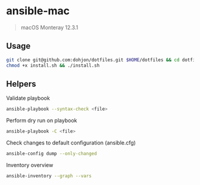 # ansible-mac

> macOS Monteray 12.3.1

## Usage
```sh
git clone git@github.com:dohjon/dotfiles.git $HOME/dotfiles && cd dotfiles
chmod +x install.sh && ./install.sh
```

## Helpers

Validate playbook 
```sh
ansible-playbook --syntax-check <file>
```

Perform dry run on playbook 
```sh
ansible-playbook -C <file>
```

Check changes to default configuration (ansible.cfg)
```sh
ansible-config dump --only-changed
```

Inventory overview 
```sh
ansible-inventory --graph --vars
```
